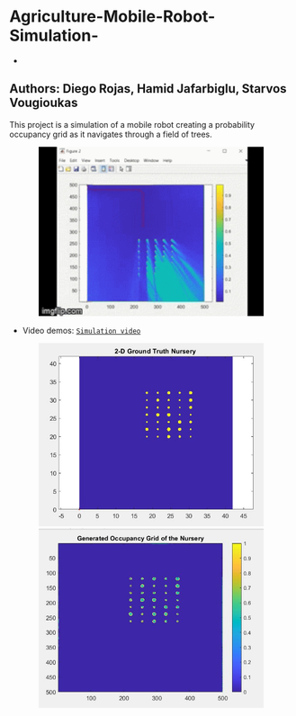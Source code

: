 # Agriculture-Mobile-Robot-Simulation-
-
Authors: Diego Rojas, Hamid Jafarbiglu, Starvos Vougioukas
--
This project is a simulation of a mobile robot creating a probability occupancy grid as it navigates through a field of trees. 

<p align="center">
<img src="https://github.com/Drojas251/Agriculture-Mobile-Robot-Simulation-/blob/master/media/ag_robot.gif" width="400">

- Video demos:
  [`Simulation video`](https://youtu.be/Uv0dmANF4rU)
<p align="center">
<img src="https://github.com/Drojas251/Agriculture-Mobile-Robot-Simulation-/blob/master/media/ground%20truth.JPG" width="400">
<img src="https://github.com/Drojas251/Agriculture-Mobile-Robot-Simulation-/blob/master/media/scanned_image.JPG" width="400">
